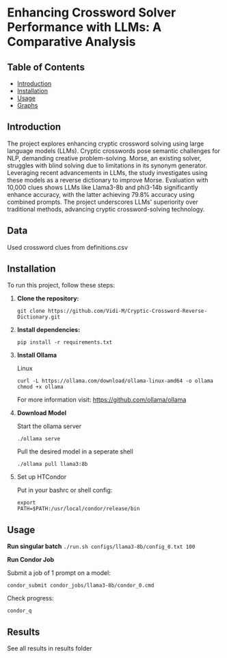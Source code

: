# Enhancing Crossword Solver Performance with LLMs: A Comparative Analysis

## Table of Contents
- [Introduction](#introduction)
- [Installation](#installation)
- [Usage](#usage)
- [Graphs](#graphs)

## Introduction

The project explores enhancing cryptic crossword solving using large language models (LLMs). Cryptic crosswords pose semantic challenges for NLP, demanding creative problem-solving. Morse, an existing solver, struggles with blind solving due to limitations in its synonym generator. Leveraging recent advancements in LLMs, the study investigates using these models as a reverse dictionary to improve Morse. Evaluation with 10,000 clues shows LLMs like Llama3-8b and phi3-14b significantly enhance accuracy, with the latter achieving 79.8% accuracy using combined prompts. The project underscores LLMs' superiority over traditional methods, advancing cryptic crossword-solving technology.

## Data

Used crossword clues from definitions.csv

## Installation

To run this project, follow these steps:

1. **Clone the repository:**

    ``` 
    git clone https://github.com/Vidi-M/Cryptic-Crossword-Reverse-Dictionary.git 
    ```

2. **Install dependencies:**
    ```
    pip install -r requirements.txt
    ```

3. **Install Ollama**

    Linux
    ```
    curl -L https://ollama.com/download/ollama-linux-amd64 -o ollama
    chmod +x ollama
    ```
    For more information visit: https://github.com/ollama/ollama

4. **Download Model**

    Start the ollama server
    ```
    ./ollama serve
    ```
    Pull the desired model in a seperate shell
    ```
    ./ollama pull llama3:8b
    ```
5. Set up HTCondor

    Put in your bashrc or shell config:
    ```
    export 
    PATH=$PATH:/usr/local/condor/release/bin
    ```

## Usage

**Run singular batch**
    ```
    ./run.sh configs/llama3-8b/config_0.txt 100
    ```

**Run Condor Job**

Submit a job of 1 prompt on a model:

    condor_submit condor_jobs/llama3-8b/condor_0.cmd
    

Check progress:
   ```
   condor_q
   ```


## Results

See all results in results folder
